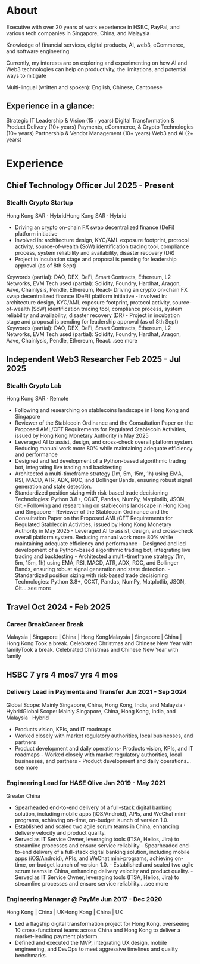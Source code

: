 # About
Executive with over 20 years of work experience in HSBC, PayPal, and various tech companies in Singapore, China, and Malaysia

Knowledge of financial services, digital products, AI, web3, eCommerce, and software engineering

Currently, my interests are on exploring and experimenting on how AI and Web3 technologies can help on productivity, the limitations, and potential ways to mitigate

Multi-lingual (written and spoken): English, Chinese, Cantonese

## Experience in a glance:
Strategic IT Leadership & Vision (15+ years)
Digital Transformation & Product Delivery (10+ years)
Payments, eCommerce, & Crypto Technologies (10+ years)
Partnership & Vendor Management (10+ years)
Web3 and AI (2+ years)

# Experience

## Chief Technology Officer                Jul 2025 - Present
### Stealth Crypto Startup 
Hong Kong SAR · HybridHong Kong SAR · Hybrid
- Driving an crypto on-chain FX swap decentralized finance (DeFi) platform initiative
- Involved in: architecture design, KYC/AML exposure footprint, protocol activity, source-of-wealth (SoW) identification tracing tool, compliance process, system reliability and availability, disaster recovery (DR)
- Project in incubation stage and proposal is pending for leadership approval (as of 8th Sept)

Keywords (partial): DAO, DEX, DeFi, Smart Contracts, Ethereum, L2 Networks, EVM
Tech used (partial): Solidity, Foundry, Hardhat, Aragon, Aave, Chainlysis, Pendle, Ethereum, React- Driving an crypto on-chain FX swap decentralized finance (DeFi) platform initiative - Involved in: architecture design, KYC/AML exposure footprint, protocol activity, source-of-wealth (SoW) identification tracing tool, compliance process, system reliability and availability, disaster recovery (DR) - Project in incubation stage and proposal is pending for leadership approval (as of 8th Sept) Keywords (partial): DAO, DEX, DeFi, Smart Contracts, Ethereum, L2 Networks, EVM Tech used (partial): Solidity, Foundry, Hardhat, Aragon, Aave, Chainlysis, Pendle, Ethereum, React…see more

## Independent Web3 Researcher    Feb 2025 - Jul 2025
### Stealth Crypto Lab 
Hong Kong SAR ·  Remote
- Following and researching on stablecoins landscape in Hong Kong and Singapore
- Reviewer of the Stablecoin Ordinance and the Consultation Paper on the Proposed AML/CFT Requirements for Regulated Stablecoin Activities, issued by Hong Kong Monetary Authority in May 2025
- Leveraged AI to assist, design, and cross-check overall platform system. Reducing manual work more 80% while maintaining adequate efficiency and performance
- Designed and led development of a Python-based algorithmic trading bot, integrating live trading and backtesting
- Architected a multi-timeframe strategy (1m, 5m, 15m, 1h) using EMA, RSI, MACD, ATR, ADX, ROC, and Bollinger Bands, ensuring robust signal generation and state detection.
- Standardized position sizing with risk-based trade decisioning
Technologies: Python 3.8+, CCXT, Pandas, NumPy, Matplotlib, JSON, Git.- Following and researching on stablecoins landscape in Hong Kong and Singapore - Reviewer of the Stablecoin Ordinance and the Consultation Paper on the Proposed AML/CFT Requirements for Regulated Stablecoin Activities, issued by Hong Kong Monetary Authority in May 2025 - Leveraged AI to assist, design, and cross-check overall platform system. Reducing manual work more 80% while maintaining adequate efficiency and performance - Designed and led development of a Python-based algorithmic trading bot, integrating live trading and backtesting - Architected a multi-timeframe strategy (1m, 5m, 15m, 1h) using EMA, RSI, MACD, ATR, ADX, ROC, and Bollinger Bands, ensuring robust signal generation and state detection. - Standardized position sizing with risk-based trade decisioning Technologies: Python 3.8+, CCXT, Pandas, NumPy, Matplotlib, JSON, Git.…see more

## Travel         Oct 2024 - Feb 2025
### Career BreakCareer Break     
Malaysia | Singapore | China | Hong KongMalaysia | Singapore | China | Hong Kong
Took a break. Celebrated Christmas and Chinese New Year with familyTook a break. Celebrated Christmas and Chinese New Year with family

## HSBC     7 yrs 4 mos7 yrs 4 mos
### Delivery Lead in Payments and Transfer     Jun 2021 - Sep 2024
Global Scope: Mainly Singapore, China, Hong Kong, India, and Malaysia · HybridGlobal Scope: Mainly Singapore, China, Hong Kong, India, and Malaysia · Hybrid
- Products vision, KPIs, and IT roadmaps
- Worked closely with market regulatory authorities, local businesses, and partners
- Product development and daily operations- Products vision, KPIs, and IT roadmaps - Worked closely with market regulatory authorities, local businesses, and partners - Product development and daily operations…see more

### Engineering Lead for HASE Olive  Jan 2019 - May 2021
Greater China
- Spearheaded end-to-end delivery of a full-stack digital banking solution, including mobile apps (iOS/Android), APIs, and WeChat mini-programs, achieving on-time, on-budget launch of version 1.0.
- Established and scaled two agile scrum teams in China, enhancing delivery velocity and product quality.
- Served as IT Service Owner, leveraging tools (ITSA, Helios, Jira) to streamline processes and ensure service reliability.- Spearheaded end-to-end delivery of a full-stack digital banking solution, including mobile apps (iOS/Android), APIs, and WeChat mini-programs, achieving on-time, on-budget launch of version 1.0. - Established and scaled two agile scrum teams in China, enhancing delivery velocity and product quality. - Served as IT Service Owner, leveraging tools (ITSA, Helios, Jira) to streamline processes and ensure service reliability.…see more

### Engineering Manager @ PayMe      Jun 2017 - Dec 2020 
Hong Kong | China | UKHong Kong | China | UK
- Led a flagship digital transformation project for Hong Kong, overseeing 10 cross-functional teams across China and Hong Kong to deliver a market-leading payment platform.
- Defined and executed the MVP, integrating UX design, mobile engineering, and DevOps to meet aggressive timelines and quality benchmarks.
